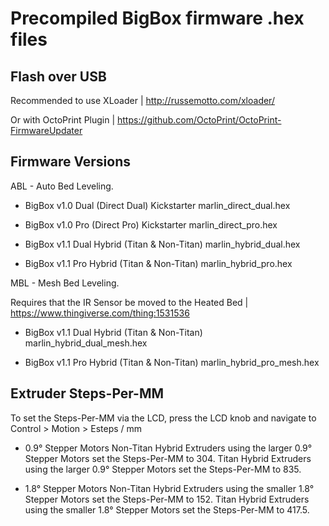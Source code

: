 # Precompiled BigBox firmware .hex files

## Flash over USB

Recommended to use XLoader | http://russemotto.com/xloader/

Or with OctoPrint Plugin | https://github.com/OctoPrint/OctoPrint-FirmwareUpdater


## Firmware Versions

ABL - Auto Bed Leveling.

* BigBox v1.0 Dual (Direct Dual) Kickstarter
  marlin_direct_dual.hex

* BigBox v1.0 Pro (Direct Pro) Kickstarter
  marlin_direct_pro.hex

* BigBox v1.1 Dual Hybrid (Titan & Non-Titan)
  marlin_hybrid_dual.hex

* BigBox v1.1 Pro Hybrid (Titan & Non-Titan)
  marlin_hybrid_pro.hex

MBL - Mesh Bed Leveling.

Requires that the IR Sensor be moved to the Heated Bed | https://www.thingiverse.com/thing:1531536

* BigBox v1.1 Dual Hybrid (Titan & Non-Titan)
  marlin_hybrid_dual_mesh.hex

* BigBox v1.1 Pro Hybrid (Titan & Non-Titan)
  marlin_hybrid_pro_mesh.hex
  
## Extruder Steps-Per-MM

To set the Steps-Per-MM via the LCD, press the LCD knob and navigate to Control > Motion > Esteps / mm

  * 0.9° Stepper Motors
    Non-Titan Hybrid Extruders using the larger 0.9° Stepper Motors set the Steps-Per-MM to 304.
    Titan Hybrid Extruders using the larger 0.9° Stepper Motors set the Steps-Per-MM to 835.

  * 1.8° Stepper Motors
    Non-Titan Hybrid Extruders using the smaller 1.8° Stepper Motors set the Steps-Per-MM to 152.
    Titan Hybrid Extruders using the smaller 1.8° Stepper Motors set the Steps-Per-MM to 417.5.
    

